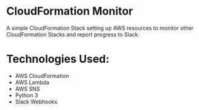 # CloudFormation Monitor
A simple CloudFormation Stack setting up AWS resources 
to monitor other CloudFormation Stacks and report
progress to Slack.

# Technologies Used:
* AWS CloudFormation
* AWS Lambda
* AWS SNS
* Python 3
* Slack Webhooks


